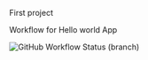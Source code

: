 First project

Workflow for Hello world App

![GitHub Workflow Status (branch)](https://img.shields.io/github/actions/workflow/status/DamianFloyd/john/main.yml?branch=master)